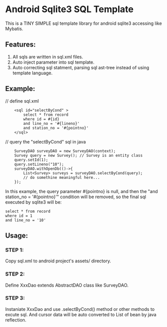 # Android Sqlite3 SQL Template
This is a TINY SIMPLE sql template library for android sqlite3 accessing like Mybatis.

## Features:
1. All sqls are written in sql.xml files.
2. Auto inject parameter into sql template.
3. Auto correcting sql statment, parsing sql ast-tree instead of using template language.

## Example:
// define sql.xml
```
    <sql id="selectByCond" >
        select * from record
        where id = #{id}
        and line_no = '#{lineno}'
        and station_no = '#{pointno}'
    </sql>
```

// query the "selectByCond" sql in java
```
    SurveyDAO surveyDAO = new SurveyDAO(context);
    Survey query = new Survey(); // Survey is an entity class
    query.setId(1);
    query.setLineno("10");
    surveyDAO.withOpenDb(()->{
        List<Survey> surveys = surveyDAO.selectByCond(query);
        // do somethine meaningful here...
    });
```
In this example, the query parameter #{pointno} is null, and then the "and station_no = '#{pointno}'" condition will be removed, so the final sql executed by sqlite3 will be:
```
select * from record
where id = 1
and line_no = '10'
```

## Usage:
### STEP 1: 
Copy sql.xml to android project's assets/ directory.
### STEP 2: 
Define XxxDao extends AbstractDAO class like SurveyDAO.
### STEP 3: 
Instaniate XxxDao and use .selectByCond() method or other methods to excute sql.
And cursor data will be auto converted to List of bean by java reflection.
